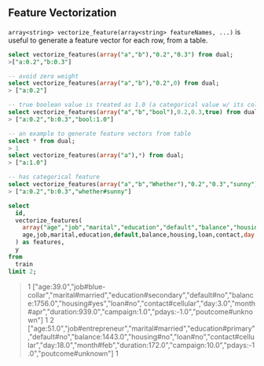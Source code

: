 <!--
  Licensed to the Apache Software Foundation (ASF) under one
  or more contributor license agreements.  See the NOTICE file
  distributed with this work for additional information
  regarding copyright ownership.  The ASF licenses this file
  to you under the Apache License, Version 2.0 (the
  "License"); you may not use this file except in compliance
  with the License.  You may obtain a copy of the License at

    http://www.apache.org/licenses/LICENSE-2.0

  Unless required by applicable law or agreed to in writing,
  software distributed under the License is distributed on an
  "AS IS" BASIS, WITHOUT WARRANTIES OR CONDITIONS OF ANY
  KIND, either express or implied.  See the License for the
  specific language governing permissions and limitations
  under the License.
-->
        
## Feature Vectorization

`array<string> vectorize_feature(array<string> featureNames, ...)` is useful to generate a feature vector for each row, from a table.

```sql
select vectorize_features(array("a","b"),"0.2","0.3") from dual;
>["a:0.2","b:0.3"]

-- avoid zero weight
select vectorize_features(array("a","b"),"0.2",0) from dual;
> ["a:0.2"]

-- true boolean value is treated as 1.0 (a categorical value w/ its column name)
select vectorize_features(array("a","b","bool"),0.2,0.3,true) from dual;
> ["a:0.2","b:0.3","bool:1.0"]

-- an example to generate feature vectors from table
select * from dual;
> 1                                         
select vectorize_features(array("a"),*) from dual;
> ["a:1.0"]

-- has categorical feature
select vectorize_features(array("a","b","Whether"),"0.2","0.3","sunny") from dual;
> ["a:0.2","b:0.3","whether#sunny"]
```

```sql
select
  id,
  vectorize_features(
    array("age","job","marital","education","default","balance","housing","loan","contact","day","month","duration","campaign","pdays","previous","poutcome"), 
    age,job,marital,education,default,balance,housing,loan,contact,day,month,duration,campaign,pdays,previous,poutcome
  ) as features,
  y
from
  train
limit 2;
```

> 1       ["age:39.0","job#blue-collar","marital#married","education#secondary","default#no","balance:1756.0","housing#yes","loan#no","contact#cellular","day:3.0","month#apr","duration:939.0","campaign:1.0","pdays:-1.0","poutcome#unknown"]   1
> 2       ["age:51.0","job#entrepreneur","marital#married","education#primary","default#no","balance:1443.0","housing#no","loan#no","contact#cellular","day:18.0","month#feb","duration:172.0","campaign:10.0","pdays:-1.0","poutcome#unknown"]   1
